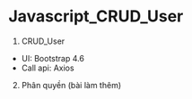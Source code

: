 # Javascript_CRUD_User
1. CRUD_User
  - UI: Bootstrap 4.6
  - Call api: Axios
2. Phân quyền (bài làm thêm) 
